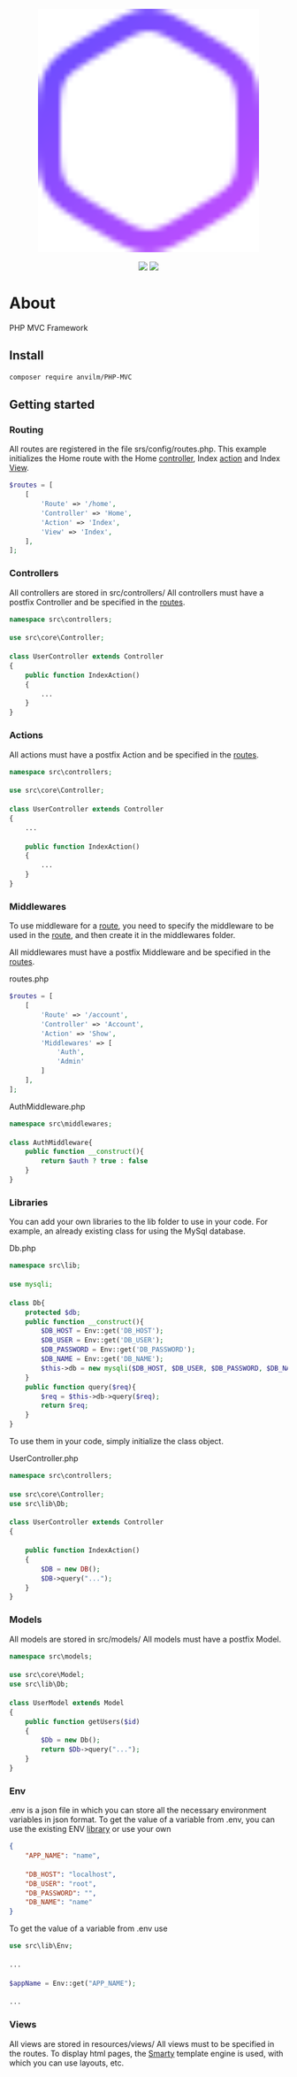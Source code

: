 <p align="center"><img src="logo.svg" width="400" alt="Laravel Logo"></p>

<p align="center">
<img src="https://img.shields.io/badge/php-4.0.2-blue">
<img src="https://img.shields.io/badge/php-cUrl-green">
</p>

# About

PHP MVC Framework

## Install

```bash
composer require anvilm/PHP-MVC
```

## Getting started

### Routing

All routes are registered in the file srs/config/routes.php.
This example initializes the Home route with the Home [controller](#controllers), Index [action](#actions) and Index [View](#views).
```php
$routes = [
    [
        'Route' => '/home',
        'Controller' => 'Home',
        'Action' => 'Index',
        'View' => 'Index',
    ],
];
```

### Controllers

All controllers are stored in src/controllers/
All controllers must have a postfix Controller and be specified in the [routes](#routing).

```php
namespace src\controllers;

use src\core\Controller;

class UserController extends Controller
{
    public function IndexAction()
    {
        ...
    }
}
```

### Actions

All actions must have a postfix Action and be specified in the [routes](#routing).

```php
namespace src\controllers;

use src\core\Controller;

class UserController extends Controller
{
    ...

    public function IndexAction()
    {
        ...
    }
}
```
### Middlewares

To use middleware for a [route](#routing), you need to specify the middleware to be used in the [route](#routing), and then create it in the middlewares folder.

All middlewares must have a postfix Middleware and be specified in the [routes](#routing).

routes.php
```php
$routes = [
    [
        'Route' => '/account',
        'Controller' => 'Account',
        'Action' => 'Show',
        'Middlewares' => [
            'Auth',
            'Admin'
        ]
    ],
];
```

AuthMiddleware.php
```php
namespace src\middlewares;

class AuthMiddleware{
    public function __construct(){
        return $auth ? true : false
    }
}
```

### Libraries
You can add your own libraries to the lib folder to use in your code.
For example, an already existing class for using the MySql database.

Db.php
```php
namespace src\lib;

use mysqli;

class Db{
    protected $db;
    public function __construct(){
        $DB_HOST = Env::get('DB_HOST');
        $DB_USER = Env::get('DB_USER');
        $DB_PASSWORD = Env::get('DB_PASSWORD');
        $DB_NAME = Env::get('DB_NAME');
        $this->db = new mysqli($DB_HOST, $DB_USER, $DB_PASSWORD, $DB_NAME);
    }
    public function query($req){
        $req = $this->db->query($req);
        return $req;
    }
}
```
To use them in your code, simply initialize the class object.

UserController.php
```php
namespace src\controllers;

use src\core\Controller;
use src\lib\Db;

class UserController extends Controller
{

    public function IndexAction()
    {
        $DB = new DB();
        $DB->query("...");
    }
}
```

### Models

All models are stored in src/models/
All models must have a postfix Model.

```php
namespace src\models;

use src\core\Model;
use src\lib\Db;

class UserModel extends Model
{
    public function getUsers($id)
    {
        $Db = new Db();
        return $Db->query("...");
    }
}
```

### Env
.env is a json file in which you can store all the necessary environment variables in json format.
To get the value of a variable from .env, you can use the existing ENV [library](#libraries) or use your own

```json
{
    "APP_NAME": "name",

    "DB_HOST": "localhost",
    "DB_USER": "root",
    "DB_PASSWORD": "",
    "DB_NAME": "name"
}
```
To get the value of a variable from .env use
```php
use src\lib\Env;

...

$appName = Env::get("APP_NAME");

...
```
### Views

All views are stored in resources/views/
All views must to be specified in the routes.
To display html pages, the <a href="https://www.smarty.net/">Smarty</a> template engine is used, with which you can use layouts, etc.

